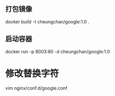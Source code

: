 ## 打包镜像
docker build -t cheungchan/google:1.0 .
## 启动容器
docker run -p 8003:80 -d cheungchan/google:1.0
# 修改替换字符
vim nginx/conf.d/google.conf
